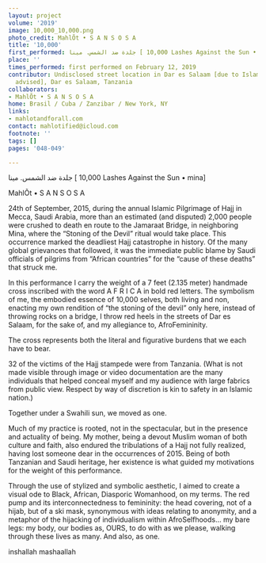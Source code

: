```yaml
---
layout: project
volume: '2019'
image: 10,000_10,000.png
photo_credit: MahlÕt • S A N S O S A
title: '10,000'
first_performed: جلدة ضد الشمس. مينا [ 10,000 Lashes Against the Sun • mina]
place: ''
times_performed: first performed on February 12, 2019
contributor: Undisclosed street location in Dar es Salaam [due to Islamic law, discretion
  advised], Dar es Salaam, Tanzania
collaborators:
- MahlÕt • S A N S O S A
home: Brasil / Cuba / Zanzibar / New York, NY
links:
- mahlotandforall.com
contact: mahlotified@icloud.com
footnote: ''
tags: []
pages: '048-049'

---
```


 جلدة ضد الشمس. مينا  [ 10,000 Lashes Against the Sun • mina]

MahlÕt • S A N S O S A

24th of September, 2015, during the annual Islamic Pilgrimage of Hajj in Mecca, Saudi Arabia, more than an estimated (and disputed) 2,000 people were crushed to death en route to the Jamaraat Bridge, in neighboring Mina, where the “Stoning of the Devil” ritual would take place. This occurrence marked the deadliest Hajj catastrophe in history. Of the many global grievances that followed, it was the immediate public blame by Saudi officials of pilgrims from “African countries” for the “cause of these deaths” that struck me.

In this performance I carry the weight of a 7 feet (2.135 meter) handmade cross inscribed with the word A F R I C A in bold red letters. The symbolism of me, the embodied essence of 10,000 selves, both living and non, enacting my own rendition of “the stoning of the devil” only here, instead of throwing rocks on a bridge, I throw red heels in the streets of Dar es Salaam, for the sake of, and my allegiance to, AfroFemininity.

The cross represents both the literal and figurative burdens that we each have to bear.

32 of the victims of the Hajj stampede were from Tanzania. (What is not made visible through image or video documentation are the many individuals that helped conceal myself and my audience with large fabrics from public view. Respect by way of discretion is kin to safety in an Islamic nation.)

Together under a Swahili sun, we moved as one.

Much of my practice is rooted, not in the spectacular, but in the presence and actuality of being. My mother, being a devout Muslim woman of both culture and faith, also endured the tribulations of a Hajj not fully realized, having lost someone dear in the occurrences of 2015. Being of both Tanzanian and Saudi heritage, her existence is what guided my motivations for the weight of this performance.

Through the use of stylized and symbolic aesthetic, I aimed to create a visual ode to Black, African, Diasporic Womanhood, on my terms. The red pump and its interconnectedness to femininity: the head covering, not of a hijab, but of a ski mask, synonymous with ideas relating to anonymity, and a metaphor of the hijacking of individualism within AfroSelfhoods… my bare legs: my body, our bodies as, OURS, to do with as we please, walking through these lives as many. And also, as one.

inshallah mashaallah
